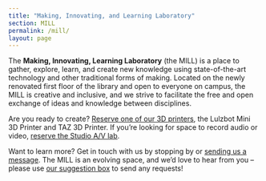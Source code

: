 ```yaml
---
title: "Making, Innovating, and Learning Laboratory"
section: MILL
permalink: /mill/
layout: page
---
```


The **Making, Innovating, Learning Laboratory** (the MILL) is a place to gather, explore, learn, and create new knowledge using state-of-the-art technology and other traditional forms of making. Located on the newly renovated first floor of the library and open to everyone on campus, the MILL is creative and inclusive, and we strive to facilitate the free and open exchange of ideas and knowledge between disciplines.

Are you ready to create? [Reserve one of our 3D printers](https://libcal.uidaho.edu/reserve/3dprinters), the Lulzbot Mini 3D Printer and TAZ 3D Printer. If you’re looking for space to record audio or video, [reserve the Studio A/V lab](https://libcal.uidaho.edu/reserve/AV).

Want to learn more? Get in touch with us by stopping by or <a href="mailto:khenrich@uidaho.edu">sending us a message</a>. The MILL is an evolving space, and we’d love to hear from you – please use [our suggestion box](https://uidaho.co1.qualtrics.com/SE/?SID=SV_eJxEYnCmi9c5W2p) to send any requests!